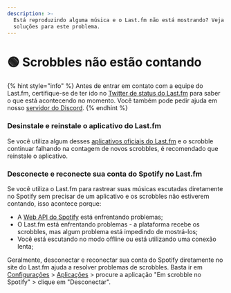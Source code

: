 ```yaml
---
description: >-
  Está reproduzindo alguma música e o Last.fm não está mostrando? Veja aqui
  soluções para este problema.
---
```


# 🟢 Scrobbles não estão contando

{% hint style="info" %}
Antes de entrar em contato com a equipe do Last.fm, certifique-se de ter ido no [Twitter de status do Last.fm](https://twitter.com/lastfmstatus) para saber o que está acontecendo no momento. Você também pode pedir ajuda em nosso [servidor do Discord](https://discord.gg/dNUcWVaTSb).
{% endhint %}

### Desinstale e reinstale o aplicativo do Last.fm <a href="#desinstale-e-reinstale-o-aplicativo-do-last.fm" id="desinstale-e-reinstale-o-aplicativo-do-last.fm"></a>

Se você utiliza algum desses [aplicativos oficiais do Last.fm](https://www.last.fm/pt/about/trackmymusic) e o scrobble continuar falhando na contagem de novos scrobbles, é recomendado que reinstale o aplicativo.

### Desconecte e reconecte sua conta do Spotify no Last.fm <a href="#desconecte-e-reconecte-sua-conta-do-spotify-no-last.fm" id="desconecte-e-reconecte-sua-conta-do-spotify-no-last.fm"></a>

Se você utiliza o Last.fm para rastrear suas músicas escutadas diretamente no Spotify sem precisar de um aplicativo e os scrobbles não estiverem contando, isso acontece porque:

* A [Web API do Spotify](https://developer.spotify.com/documentation/web-api/) está enfrentando problemas;
* O Last.fm está enfrentando problemas - a plataforma recebe os scrobbles, mas algum problema está impedindo de mostrá-los;
* Você está escutando no modo offline ou está utilizando uma conexão lenta;

Geralmente, desconectar e reconectar sua conta do Spotify diretamente no site do Last.fm ajuda a resolver problemas de scrobbles. Basta ir em [Configurações](https://www.last.fm/pt/settings) > [Aplicações](https://www.last.fm/pt/settings/applications) > procure a aplicação "Em scrobble no Spotify" > clique em "Desconectar".
